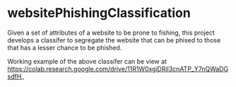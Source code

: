 # websitePhishingClassification
Given a set of attributes of a website to be prone to fishing, this project develops a classifer to segregate the website that can be phised to those that has a lesser chance to be phished.

Working example of the above classifer can be view at https://colab.research.google.com/drive/11R1W0xgiDRil3cnATP_Y7nQWaDGsdfH_
